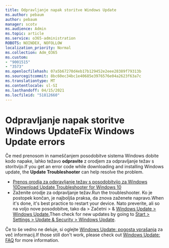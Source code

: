 ```yaml
---
title: Odpravljanje napak storitve Windows Update
ms.author: pebaum
author: pebaum
manager: scotv
ms.audience: Admin
ms.topic: article
ms.service: o365-administration
ROBOTS: NOINDEX, NOFOLLOW
localization_priority: Normal
ms.collection: Adm_O365
ms.custom:
- "9001515"
- "3573"
ms.openlocfilehash: 07a5b67270d4eb17b129452e2eee28389f79313b
ms.sourcegitcommit: 8bc60ec34bc1e40685e3976576e04a2623f63a7c
ms.translationtype: MT
ms.contentlocale: sl-SI
ms.lasthandoff: 04/15/2021
ms.locfileid: "51812660"
---
```

# <a name="fix-windows-update-errors"></a><span data-ttu-id="07122-102">Odpravljanje napak storitve Windows Update</span><span class="sxs-lookup"><span data-stu-id="07122-102">Fix Windows Update errors</span></span>

<span data-ttu-id="07122-103">Če med prenosom in nameščanjem posodobitve sistema Windows dobite kodo napake, lahko težavo **odpravite** z orodjem za odpravljanje težav s storitvijo.</span><span class="sxs-lookup"><span data-stu-id="07122-103">If you get an error code while downloading and installing Windows update, the **Update Troubleshooter** can help resolve the problem.</span></span>

- [<span data-ttu-id="07122-104">Prenos orodja za odpravljanje težav s posodobitvijo za Windows 10</span><span class="sxs-lookup"><span data-stu-id="07122-104">Download Update Troubleshooter for Windows 10</span></span>](https://support.microsoft.com/help/4027322/windows-update-troubleshooter)
- <span data-ttu-id="07122-105">Zaženite orodje za odpravljanje težav.</span><span class="sxs-lookup"><span data-stu-id="07122-105">Run the troubleshooter.</span></span> <span data-ttu-id="07122-106">Ko je postopek končan, je najboljša praksa, da znova zaženete napravo.</span><span class="sxs-lookup"><span data-stu-id="07122-106">When it's done, it's best practice to restart your device.</span></span> <span data-ttu-id="07122-107">Nato preverite, ali so na voljo nove posodobitve, tako da > Začetni > & [Windows Update > Windows Update.](ms-settings:windowsupdate)</span><span class="sxs-lookup"><span data-stu-id="07122-107">Then check for new updates by going to [Start > Settings > Update & Security > Windows Update](ms-settings:windowsupdate).</span></span>

<span data-ttu-id="07122-108">Če to še vedno ne deluje, si oglejte [Windows Update: pogosta vprašanja](https://support.microsoft.com/help/12373/windows-update-faq) za več informacij.</span><span class="sxs-lookup"><span data-stu-id="07122-108">If those still don't work, please check out [Windows Update: FAQ](https://support.microsoft.com/help/12373/windows-update-faq) for more information.</span></span>
